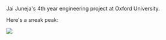 Jai Juneja's 4th year engineering project at Oxford University.

Here's a sneak peak:

![](https://github.com/jaijuneja/4yp-oxford/blob/master/figures/pose_recovery.png)